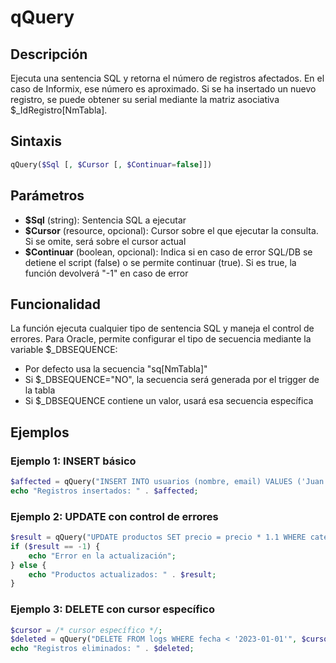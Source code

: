 # qQuery

## Descripción
Ejecuta una sentencia SQL y retorna el número de registros afectados. En el caso de Informix, ese número es aproximado. Si se ha insertado un nuevo registro, se puede obtener su serial mediante la matriz asociativa $_IdRegistro[NmTabla].

## Sintaxis
```php
qQuery($Sql [, $Cursor [, $Continuar=false]])
```

## Parámetros
- **$Sql** (string): Sentencia SQL a ejecutar
- **$Cursor** (resource, opcional): Cursor sobre el que ejecutar la consulta. Si se omite, será sobre el cursor actual
- **$Continuar** (boolean, opcional): Indica si en caso de error SQL/DB se detiene el script (false) o se permite continuar (true). Si es true, la función devolverá "-1" en caso de error

## Funcionalidad
La función ejecuta cualquier tipo de sentencia SQL y maneja el control de errores. Para Oracle, permite configurar el tipo de secuencia mediante la variable $_DBSEQUENCE:
- Por defecto usa la secuencia "sq[NmTabla]"
- Si $_DBSEQUENCE="NO", la secuencia será generada por el trigger de la tabla
- Si $_DBSEQUENCE contiene un valor, usará esa secuencia específica

## Ejemplos

### Ejemplo 1: INSERT básico
```php
$affected = qQuery("INSERT INTO usuarios (nombre, email) VALUES ('Juan', 'juan@email.com')");
echo "Registros insertados: " . $affected;
```

### Ejemplo 2: UPDATE con control de errores
```php
$result = qQuery("UPDATE productos SET precio = precio * 1.1 WHERE categoria = 'electrónicos'", null, true);
if ($result == -1) {
    echo "Error en la actualización";
} else {
    echo "Productos actualizados: " . $result;
}
```

### Ejemplo 3: DELETE con cursor específico
```php
$cursor = /* cursor específico */;
$deleted = qQuery("DELETE FROM logs WHERE fecha < '2023-01-01'", $cursor);
echo "Registros eliminados: " . $deleted;
```